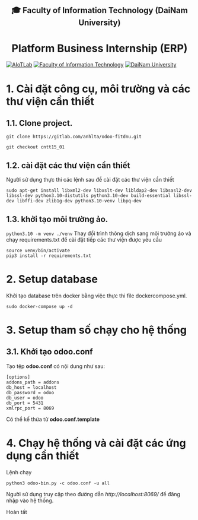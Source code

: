 <h2 align="center">
    🎓 Faculty of Information Technology (DaiNam University)
</h2>
<h1 align="center">
    Platform Business Internship (ERP)
</h1>

[![AIoTLab](https://img.shields.io/badge/AIoTLab-green?style=for-the-badge)](https://fit.dainam.edu.vn)
[![Faculty of Information Technology](https://img.shields.io/badge/Faculty%20of%20Information%20Technology-blue?style=for-the-badge)](https://fit.dainam.edu.vn)
[![DaiNam University](https://img.shields.io/badge/DaiNam%20University-orange?style=for-the-badge)](https://dainam.edu.vn)


# 1. Cài đặt công cụ, môi trường và các thư viện cần thiết

## 1.1. Clone project.
```
git clone https://gitlab.com/anhlta/odoo-fitdnu.git
```

```
git checkout cntt15_01
```


## 1.2. cài đặt các thư viện cần thiết

Người sử dụng thực thi các lệnh sau đề cài đặt các thư viện cần thiết

```
sudo apt-get install libxml2-dev libxslt-dev libldap2-dev libsasl2-dev libssl-dev python3.10-distutils python3.10-dev build-essential libssl-dev libffi-dev zlib1g-dev python3.10-venv libpq-dev
```
## 1.3. khởi tạo môi trường ảo.

`python3.10 -m venv ./venv`
Thay đổi trình thông dịch sang môi trường ảo và chạy requirements.txt để cài đặt tiếp các thư viện được yêu cầu

```
source venv/bin/activate
pip3 install -r requirements.txt
```

# 2. Setup database

Khởi tạo database trên docker bằng việc thực thi file dockercompose.yml.

`sudo docker-compose up -d`

# 3. Setup tham số chạy cho hệ thống

## 3.1. Khởi tạo odoo.conf

Tạo tệp **odoo.conf** có nội dung như sau:

```
[options]
addons_path = addons
db_host = localhost
db_password = odoo
db_user = odoo
db_port = 5431
xmlrpc_port = 8069
```
Có thể kế thừa từ **odoo.conf.template**


# 4. Chạy hệ thống và cài đặt các ứng dụng cần thiết
Lệnh chạy
```
python3 odoo-bin.py -c odoo.conf -u all
```

Người sử dụng truy cập theo đường dẫn _http://localhost:8069/_ để đăng nhập vào hệ thống.

Hoàn tất
    
